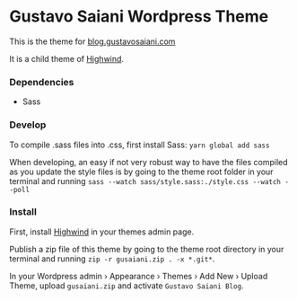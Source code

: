 # Gustavo Saiani Wordpress Theme

This is the theme for [blog.gustavosaiani.com](http://blog.gustavosaiani.com)

It is a child theme of [Highwind](https://wordpress.org/themes/highwind/).

### Dependencies

* Sass

### Develop

To compile .sass files into .css, first install Sass: `yarn global add sass`

When developing, an easy if not very robust way to have the files compiled as you update the style files is by going to the theme root folder in your terminal and running `sass --watch sass/style.sass:./style.css --watch --poll`

### Install

First, install [Highwind](https://wordpress.org/themes/highwind/) in your themes admin page.

Publish a zip file of this theme by going to the theme root directory in your terminal and running `zip -r gusaiani.zip . -x *.git*`.

In your Wordpress admin › Appearance › Themes › Add New › Upload Theme, upload `gusaiani.zip` and activate `Gustavo Saiani Blog`.


